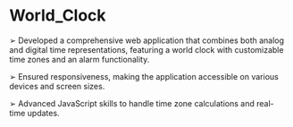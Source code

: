 # World_Clock

➢ Developed a comprehensive web application that combines both analog and digital time 
   representations, featuring a world clock with customizable time zones and an alarm functionality.

➢ Ensured responsiveness, making the application accessible on various devices and screen sizes. 

➢ Advanced JavaScript skills to handle time zone calculations and real- time updates.
